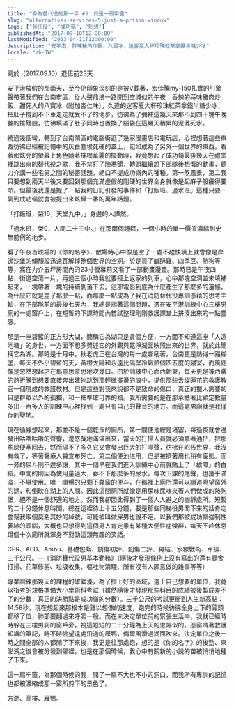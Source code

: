 ```yaml
---
title: "身為替代役的那一年 #5：只是一扇牢窗"
slug: "alternatives-services-5-just-a-prison-window"
tags: ["替代役", "成功嶺", "短想"]
publishedAt: "2017-09-10T12:00:00"
lastModified: "2023-04-11T12:00:00"
description: "安平港，蒜味豬肉炒飯、八寶冰、迷客夏大杯珍珠紅茶拿鐵半糖少冰"
locale: "zh-TW"
---
```


寫於（2017.09.10）退伍前23天

安平港放假的那兩天，至今仍印象深刻的是被V載著，宏佳騰my-150扎實的引擎聲帶著我們在台南市區，從人聲鼎沸一路開到空城似的午夜：香辣的蒜味豬肉炒飯、甜死人的八寶冰（附加杏仁味），久違的迷客夏大杯珍珠紅茶拿鐵半糖少冰，把肚子撐到不下車走走就受不了的地步，彷彿為了彌補這幾天來那不到四十塊午晚餐的摧殘般，彷彿填滿了肚子同時也置換了腦袋在這幾天積累的泥灘死水。

繞過幾個彎，轉到了台南鬧區的電腦街逛了幾家漫畫店和電玩店，心裡想著這些東西彷彿已經被記憶中的灰白塵埃死硬的蓋上，宛如成為了另外一個世界的東西。看著那炫亮的螢幕上角色隨著搖桿華麗的擺動時，我竟想起了成功嶺最後幾天在禮堂裡跳出來的替代役之歌，我不禁打了陣寒顫，轉頭繼續說下部隊後想看的動畫，聽力介講一些宅男之間的秘密話題，絕口不提成功嶺內的種種。第一煞風景，第二我只要想到兩天半後又要回到那個充滿虛假的剛硬的世界全身就像是起麻子般癢得要命。但最後我還是提了一點我的日記引發的事件和「打飯班、過水班」這種只要一聊到成功嶺就會被提出來炫耀一番的萬年話題。

「打飯班，榮16，天堂九中。」身邊的人譁然。

「過水班，榮0，人間二十三中。」在那兩個禮拜，一個小時的單一價值濃縮到史無前例的地步。

看了午夜首映場的《你的名字》，散場時心中像是空了一處不趕快填上就會像是岸邊沙堡的傾頹般迅速瓦解掉整個世界的空洞。於是買了鹹酥雞、四季豆、熱狗等等，窩在力介五坪房間內的23寸螢幕前又看了一部動畫漫畫。那時已是午夜四點，街道空蕩一片，再過三個小時我就要搭上返家的列車，心中那塊空洞並未填補起來，一塊帶著一塊的持續剝落下去。這部電影到底為什麼產生了那麼多的遺憾，為什麼它就是差了那麼一點，而那麼一點成為了我在消防替代役專訓憑藉的思考主軸，在下部隊前的最後七天內，我總是揣著這個問題，憑在安平港訓練中心三樓男廁的一處窗戶上，在短暫的下課時間內嘗試整理剛剛救護課堂上拼湊出來的一點靈感。

那是一座碧藍的正方形大湖，簡稱它為湖只是貪個方便，一方面不知道這座「人造池塘」的身世，一方面不想多贅述它的外觀與乾淨湖面映照出來的世界，就於此簡稱它為湖。那時是十月中，秋老虎正在台灣的每一處嘶吼著，台南更是熱得一蹋糊塗，每天不外乎碧藍的天，黃橙太陽和永遠比隔壁冷氣熱個四五度的寢室，而風總像是忽然想起才在那意思意思地吹幾口。由於訓練中心面西朝東，每天更是被西曬的熱折騰到想要直接奔出建物跳到那輕微擺盪的浪中，提供那些舌燦蓮花的救護教官一個現成的救護教材。但是這些對我來說都不是致命的傷口，真正的獵人需要的只是群眾以外的孤獨，和一把準確可靠的槍。我所需要的是在那承擔著比額定數量多出一百多人的訓練中心裡找到一處只有自己的聲音的地方。而這處男廁就是我僅存的聖地。

現在循線想起來，那並不是一個乾淨的廁所，第一間便池總是堵塞，每過夜就會邊發出咕嚕咕嚕的聲響，邊悠哉地滿溢出來，當天的打掃人員就必須拿著通把，把那些屎便塞回去，然而隔不了多久它又會發出巨大的打嗝聲，彷彿在昭告世界，我沒有救了，等著醫療人員宣布死亡。第二個便池堪用，但是被擠著用也稍有疲態。而一旁的尿斗則不遑多讓，其中一個早在我們進入訓練中心前就貼上了「故障」的白紙。中間的則因為使用量過大，吞不下那麼多的尿水，每次下課的尾聲，也幾乎滿溢，不堪使用。唯一順暢的只剩下靠窗的便斗，在那裡上廁所還可以順道眺望窗外的湖，和倒映在湖上的人間。因此這間廁所就像是用屎味尿味夾著人們做成的熱狗堡，絕不是一個舒適的地方。然而我卻因此得到了一個人人避之的幽靜處所。短暫的二十分鐘休息時間，總在這裡待上十五分鐘，要是那些同梯役男閒下來的話肯定會幫我取個莫名其妙的綽號，可能被叫做屎男也說不定。以我們那被成功嶺強制性萎縮的頭腦，大概也只想得到這個男人肯定患有某種大便性症候群，每天不趁休息蹲個十次廁所就渾身不對勁這類無趣的笑話。

CPR、AED、Ambu、基礎包紮、創傷初評、創傷二評、繩結、水線戰術、車操、三千公尺。—《消防替代役男基本勤務》（隨後才發現條例上沒有寫出的還有廳舍打掃、花草修剪、垃圾收集、嘔吐物清理、所有沒有人願意做的雜事等等）

專業訓練那幾天的課程的確緊湊，為了擠上好的區域，選上自己想要的單位，我竟以指考的規格準備大小學術科考試（雖然隨後才發現那些科目的成績被後製成差不了的分數，真正的決勝點是成功嶺的分數）。三千公尺的考試更衝到人生新高點：14.58秒，現在想起來那根本是難以想像的速度，跑完的時候彷彿全身上下的骨頭都移了位，肺部要翻過來呼吸一般。而在未決定單位前的緊張生活中，我就已經時時躲在三樓男廁的窗戶旁，視這短短的二十分鐘為上天的恩賜似的。憑窗啃著救護知識的筆記，時不時眺望遠處飛過的雁鴨，偶爾風滑過湖面吹來。決定單位之後一時之間全部的人都閒了下來後，我更是往那處跑，想的是《你的名字》的後勁、來澎湖之後會被分發到哪裡，也是在那個時候，我心中有關新的小說的苗被悄悄地種了下來。

這一扇牢窗，為那個時候的我，開了一扇不大也不小的洞口，而我所有專訓的記憶也都被濃縮成那一窗所剪下的景色了。

方湖、高樓、雁鴨。